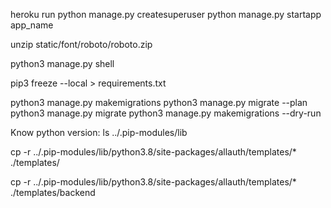 heroku run python manage.py createsuperuser
python manage.py startapp app_name

unzip static/font/roboto/roboto.zip

python3 manage.py shell


pip3 freeze --local > requirements.txt

python3 manage.py makemigrations
python3 manage.py migrate --plan
python3 manage.py migrate
python3 manage.py makemigrations --dry-run


Know python version:
ls ../.pip-modules/lib


cp -r ../.pip-modules/lib/python3.8/site-packages/allauth/templates/* ./templates/

cp -r ../.pip-modules/lib/python3.8/site-packages/allauth/templates/* ./templates/backend
